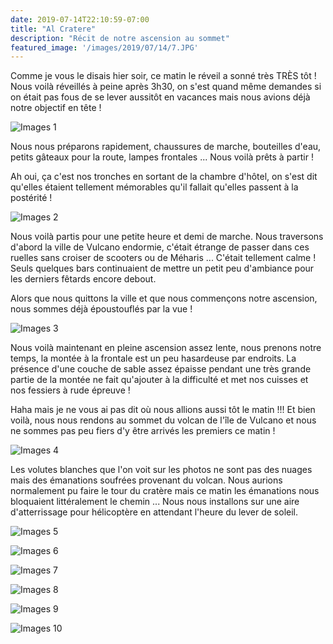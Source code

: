 ```yaml
---
date: 2019-07-14T22:10:59-07:00
title: "Al Cratere"
description: "Récit de notre ascension au sommet"
featured_image: '/images/2019/07/14/7.JPG'
---
```


Comme je vous le disais hier soir, ce matin le réveil a sonné très TRÈS tôt ! Nous voilà réveillés à peine après 3h30, on s'est quand même demandes si on était pas fous de se lever aussitôt en vacances mais nous avions déjà notre objectif en tête !

![Images 1](/images/2019/07/14/1.JPG)

Nous nous préparons rapidement, chaussures de marche, bouteilles d'eau, petits gâteaux pour la route, lampes frontales ...  Nous voilà prêts à partir !

Ah oui, ça c'est nos tronches en sortant de la chambre d'hôtel, on s'est dit qu'elles étaient tellement mémorables qu'il fallait qu'elles passent à la postérité !

![Images 2](/images/2019/07/14/2.JPG)

Nous voilà partis pour une petite heure et demi de marche. Nous traversons d'abord la ville de Vulcano endormie, c'était étrange de passer dans ces ruelles sans croiser de scooters ou de Méharis ... C'était tellement calme ! Seuls quelques bars continuaient de mettre un petit peu d'ambiance pour les derniers fêtards encore debout. 

Alors que nous quittons la ville et que nous commençons notre ascension, nous sommes déjà époustouflés par la vue !

![Images 3](/images/2019/07/14/4.JPG)

Nous voilà maintenant en pleine ascension assez lente, nous prenons notre temps, la montée à la frontale est un peu hasardeuse par endroits. La présence d'une couche de sable assez épaisse pendant une très grande partie de la montée ne fait qu'ajouter à la difficulté et met nos cuisses et nos fessiers à rude épreuve !

Haha mais je ne vous ai pas dit où nous allions aussi tôt le matin !!! Et bien voilà, nous nous rendons au sommet du volcan de l'île de Vulcano et nous ne sommes pas peu fiers d'y être arrivés les premiers ce matin !

![Images 4](/images/2019/07/14/3.JPG)

Les volutes blanches que l'on voit sur les photos ne sont pas des nuages mais des émanations soufrées provenant du volcan. Nous aurions normalement pu faire le tour du cratère mais ce matin les émanations nous bloquaient littéralement le chemin ... Nous nous installons sur une aire d'atterrissage pour hélicoptère en attendant l'heure du lever de soleil. 

![Images 5](/images/2019/07/14/5.JPG)



![Images 6](/images/2019/07/14/6.JPG)



![Images 7](/images/2019/07/14/7.JPG)



![Images 8](/images/2019/07/14/8.JPG)



![Images 9](/images/2019/07/14/9.JPG)



![Images 10](/images/2019/07/14/10.JPG)


